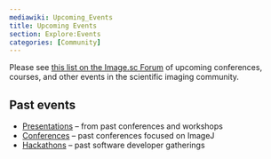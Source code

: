 ```yaml
---
mediawiki: Upcoming_Events
title: Upcoming Events
section: Explore:Events
categories: [Community]
---
```


Please see [this list on the Image.sc Forum](https://forum.image.sc/t/upcoming-image-analysis-events/19912) of upcoming conferences, courses, and other events in the scientific imaging community.

## Past events

-   [Presentations](/events/presentations) – from past conferences and workshops
-   [Conferences](/events/conferences) – past conferences focused on ImageJ
-   [Hackathons](/events/hackathons) – past software developer gatherings
